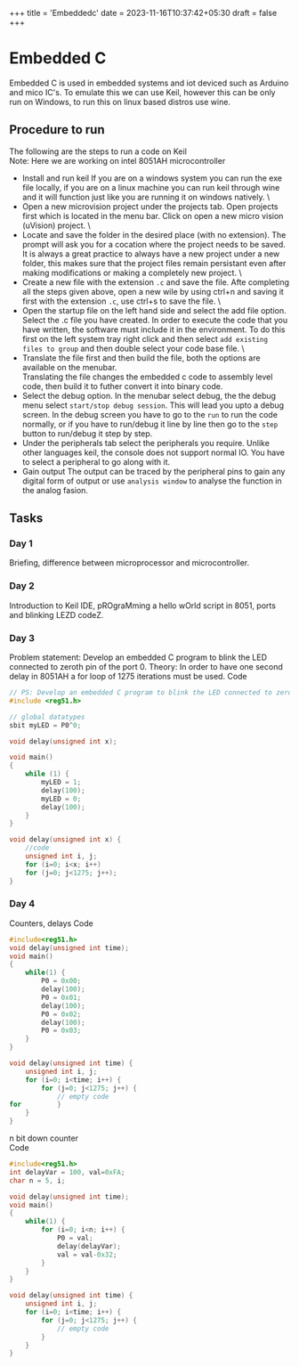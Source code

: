 +++
title = 'Embeddedc'
date = 2023-11-16T10:37:42+05:30
draft = false
+++

# Embedded C
Embedded C is used in embedded systems and iot deviced such as Arduino and mico IC's. To emulate this we can use Keil, however this can be only run on Windows, to run this on linux based distros use wine.

## Procedure to run
The following are the steps to run a code on Keil \
Note: Here we are working on intel 8051AH microcontroller

- Install and run keil
If you are on a windows system you can run the exe file locally, if you are on a linux machine you can run keil through wine and it will function just like you are running it on windows natively. \
- Open a new microvision project under the projects tab.
Open projects first which is located in the menu bar. Click on open a new micro vision (uVision) project. \
- Locate and save the folder in the desired place (with no extension).
The prompt will ask you for a cocation where the project needs to be saved. It is always a great practice to always have a new project under a new folder, this makes sure that the project files remain persistant even after making modifications or making a completely new project. \
- Create a new file with the extension `.c` and save the file.
Afte completing all the steps given above, open a new wile by using ctrl+n and saving it first with the extension `.c`, use ctrl+s to save the file. \
- Open the startup file on the left hand side and select the add file option. Select the .c file you have created.
In order to execute the code that you have written, the software must include it in the environment. To do this first on the left system tray right click and then select `add existing files to group` and then double select your code base file. \
- Translate the file first and then build the file, both the options are available on the menubar. \
Translating the file changes the embedded c code to assembly level code, then build it to futher convert it into binary code.
- Select the debug option.
In the menubar select debug, the the debug menu select `start/stop debug session`. This will lead you upto a debug screen. In the debug screen you have to go to the `run` to run the code normally, or if you have to run/debug it line by line then go to the `step` button to run/debug it step by step.
- Under the peripherals tab select the peripherals you require.
Unlike other languages keil, the console does not support normal IO. You have to select a peripheral to go along with it.
- Gain output
The output can be traced by the peripheral pins to gain any digital form of output or use `analysis window` to analyse the function in the analog fasion.

## Tasks

### Day 1
Briefing, difference between microprocessor and microcontroller.
### Day 2
Introduction to Keil IDE, pROgraMming a hello wOrld script in 8051, ports and blinking LEZD codeZ.
### Day 3
Problem statement: Develop an embedded C program to blink the LED connected to zeroth pin of the port 0.
Theory: In order to have one second delay in 8051AH a for loop of 1275 iterations must be used.
Code
```c
// PS: Develop an embedded C program to blink the LED connected to zeroth pin of the port 0.
#include <reg51.h>

// global datatypes
sbit myLED = P0^0;

void delay(unsigned int x);

void main()
{
	while (1) {
		myLED = 1;
		delay(100);
		myLED = 0;
		delay(100);
	}
}

void delay(unsigned int x) {
	//code
	unsigned int i, j;
	for (i=0; i<x; i++)
	for (j=0; j<1275; j++);
}
```

### Day 4
Counters, delays
Code
```c
#include<reg51.h>
void delay(unsigned int time);
void main()
{
	while(1) {
		P0 = 0x00;
		delay(100);
		P0 = 0x01;
		delay(100);
		P0 = 0x02;
		delay(100);
		P0 = 0x03;
	}
}

void delay(unsigned int time) {
	unsigned int i, j;
	for (i=0; i<time; i++) {
		for (j=0; j<1275; j++) {
			// empty code
for 		}
	}
}
```

n bit down counter \
Code
```c
#include<reg51.h>
int delayVar = 100, val=0xFA;
char n = 5, i;

void delay(unsigned int time);
void main()
{
	while(1) {
		for (i=0; i<n; i++) {	
			P0 = val;
			delay(delayVar);
			val = val-0x32;
		}
	}
}

void delay(unsigned int time) {
	unsigned int i, j;
	for (i=0; i<time; i++) {
		for (j=0; j<1275; j++) {
			// empty code
		}
	}
}
```